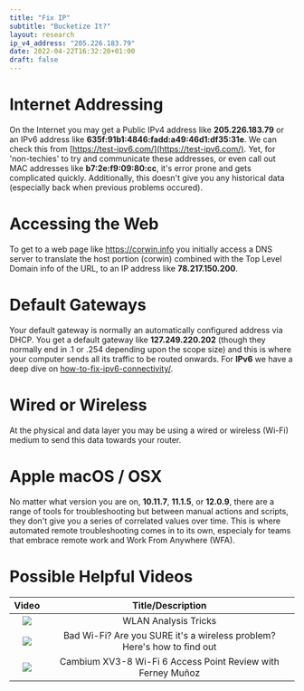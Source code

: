 ```yaml
---
title: "Fix IP"
subtitle: "Bucketize It?"
layout: research
ip_v4_address: "205.226.183.79"
date: 2022-04-22T16:32:20+01:00
draft: false
---
```


# Internet Addressing
On the Internet you may get a Public IPv4 address like **205.226.183.79** or an IPv6 address like **635f:91b1:4846:fadd:a49:46d1:df35:31e**. We can check this from [https://test-ipv6.com/](https://test-ipv6.com/). Yet, for 'non-techies' to try and communicate these addresses, or even call out MAC addresses like **b7:2e:f9:09:80:cc**, it's error prone and gets complicated quickly. Additionally, this doesn't give you any historical data (especially back when previous problems occured).

# Accessing the Web
To get to a web page like https://corwin.info you initially access a DNS server to translate the host portion (corwin) combined with the Top Level Domain info of the URL, to an IP address like **78.217.150.200**. 

# Default Gateways
Your default gateway is normally an automatically configured address via DHCP. You get a default gateway like **127.249.220.202** (though they normally end in .1 or .254 depending upon the scope size) and this is where your computer sends all its traffic to be routed onwards. For **IPv6** we have a deep dive on [how-to-fix-ipv6-connectivity/](/blog/how-to-fix-ipv6-connectivity/).

# Wired or Wireless
At the physical and data layer you may be using a wired or wireless (Wi-Fi) medium to send this data towards your router. 

# Apple macOS / OSX
No matter what version you are on, **10.11.7**, **11.1.5**, or **12.0.9**, there are a range of tools for troubleshooting but between manual actions and scripts, they don't give you a series of correlated values over time. This is where automated remote troubleshooting comes in to its own, especialy for teams that embrace remote work and Work From Anywhere (WFA).

# Possible Helpful Videos

|Video | Title/Description |
| :---: | :---: |  
| [![](https://i.ytimg.com/vi/8GQaWCjS-vk/default.jpg)](https://www.youtube.com/watch?v=8GQaWCjS-vk) | WLAN Analysis Tricks | Peter Mackenzie | WLPC Phoenix 2020 |
| [![](https://i.ytimg.com/vi/1G4qihqHZJ0/default.jpg)](https://www.youtube.com/watch?v=1G4qihqHZJ0) | Bad Wi-Fi? Are you SURE it&#39;s a wireless problem? Here&#39;s how to find out |
| [![](https://i.ytimg.com/vi/jfwfe4DVfdw/default.jpg)](https://www.youtube.com/watch?v=jfwfe4DVfdw) | Cambium XV3-8 Wi-Fi 6 Access Point Review with Ferney Muñoz |
